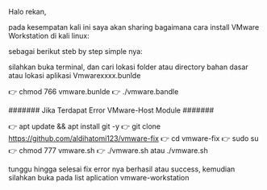Halo rekan, 

pada kesempatan kali ini saya akan sharing bagaimana cara install VMware Workstation di kali linux:

sebagai berikut steb by step simple nya:

silahkan buka terminal, dan cari lokasi folder atau directory bahan dasar atau lokasi aplikasi Vmwarexxxx.bunlde

👉 chmod 766 vmware.bunlde
👉 ./vmware.bandle

####### Jika Terdapat Error VMware-Host Module #######

👉 apt update && apt install git -y
👉 git clone https://github.com/aldihatomi123/vmware-fix
👉 cd vmware-fix
👉 sudo su
👉 chmod 777 vmware.sh
👉 ./vmware.sh atau ./vmware.sh

tunggu hingga selesai fix error nya berhasil atau success,
kemudian silahkan buka pada list aplication vmware-workstation
